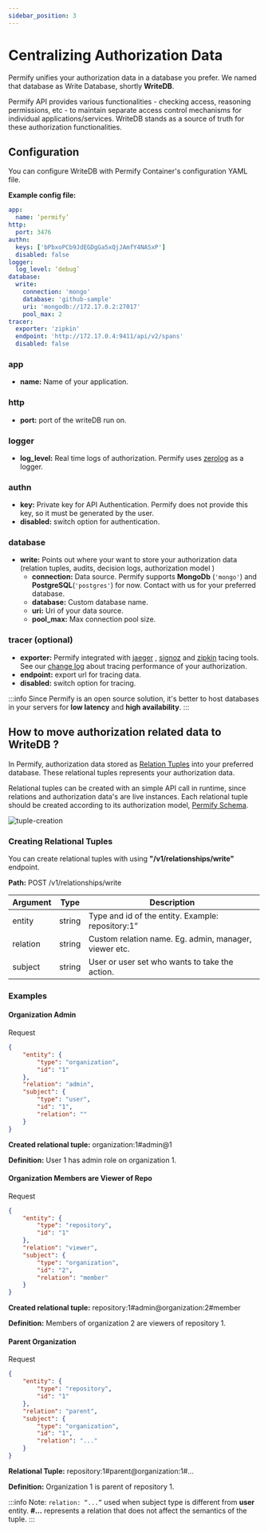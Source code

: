 ```yaml
---
sidebar_position: 3
---
```


# Centralizing Authorization Data

Permify unifies your authorization data in a database you prefer. We named that database as Write Database, shortly **WriteDB**.

Permify API provides various functionalities - checking access, reasoning permissions, etc - to maintain separate access control mechanisms for individual applications/services. WriteDB stands as a source of truth for these authorization functionalities.

## Configuration

You can configure WriteDB with Permify Container's configuration YAML file.  

**Example config file:**

```yaml
app: 
  name: ‘permify’ 
http:
  port: 3476
authn:
  keys: ['bPbxoPCb9JdEGDgGa5xQjJAmfY4NASxP']
  disabled: false
logger:
  log_level: ‘debug’
database:
  write:
    connection: 'mongo'
    database: 'github-sample'
    uri: 'mongodb://172.17.0.2:27017'
    pool_max: 2
tracer:
  exporter: 'zipkin'
  endpoint: 'http://172.17.0.4:9411/api/v2/spans'
  disabled: false

```
### **app**
* **name:** Name of your application.

### **http**
* **port:** port of the writeDB run on.

### **logger**
* **log_level:** Real time logs of authorization. Permify uses [zerolog] as a logger.

[zerolog]: https://github.com/rs/zerolog

### **authn**
* **key:** Private key for API Authentication. Permify does not provide this key, so it must be generated by the user.
* **disabled:** switch option for authentication.

### **database**
* **write:** Points out where your want to store your authorization data (relation tuples, audits, decision logs, authorization model )
    * **connection:** Data source. Permify supports **MongoDb** (`'mongo'`) and **PostgreSQL**(`'postgres'`) for now. Contact with us for your preferred database.
    * **database:** Custom database name.
    * **uri:** Uri of your data source.
    * **pool_max:** Max connection pool size.

### **tracer** (optional)
* **exporter:** Permify integrated with [jaeger] , [signoz] and [zipkin] tacing tools. See our [change log] about tracing performance of your authorization.
* **endpoint:** export url for tracing data.
* **disabled:** switch option for tracing.

[jaeger]: https://www.jaegertracing.io/
[zipkin]: https://zipkin.io/
[signoz]: https://signoz.io/
[change log]: https://www.permify.co/change-log/integration-with-tracing-tools-jaeger-signoz-and-zipkin

:::info
Since Permify is an open 
source solution, it's better to host databases in your servers for **low latency** and **high availability**.
:::

## How to move authorization related data to WriteDB ?

In Permify, authorization data stored as [Relation Tuples] into your preferred database. These relational tuples represents your authorization data.

[Relation Tuples]: /docs/relational-tuples

Relational tuples can be created with an simple API call in runtime, since relations and authorization data's are live instances. Each relational tuple should be created according to its authorization model, [Permify Schema]. 

[Permify Schema]: docs/getting-started/modeling

![tuple-creation](https://user-images.githubusercontent.com/34595361/186637488-30838a3b-849a-4859-ae4f-d664137bb6ba.png)

### Creating Relational Tuples

You can create relational tuples with using **"/v1/relationships/write"** endpoint.

**Path:** POST /v1/relationships/write

| Argument | Type |  Description |
|-------------------|---------|-------------|
| entity | string | Type and id of the entity. Example: repository:1”|
| relation | string |  Custom relation name. Eg. admin, manager, viewer etc. |
| subject | string |  User or user set who wants to take the action. |

### Examples 

#### **Organization Admin**

Request

```json
{
    "entity": {
        "type": "organization",
        "id": "1"
    },
    "relation": "admin",
    "subject": {
        "type": "user",
        "id": "1",
        "relation": ""
    }
}
```

**Created relational tuple:** organization:1#admin@1

**Definition:** User 1 has admin role on organization 1.

#### **Organization Members are Viewer of Repo** 

Request

```json
{
    "entity": {
        "type": "repository",
        "id": "1"
    },
    "relation": "viewer",
    "subject": {
        "type": "organization",
        "id": "2",
        "relation": "member"
    }
}
```

**Created relational tuple:** repository:1#admin@organization:2#member

**Definition:** Members of organization 2 are viewers of repository 1.

#### **Parent Organization**

Request

```json
{
    "entity": {
        "type": "repository",
        "id": "1"
    },
    "relation": "parent",
    "subject": {
        "type": "organization",
        "id": "1",
        "relation": "..."
    }
}
```

**Relational Tuple:** repository:1#parent@organization:1#…

**Definition:** Organization 1 is parent of repository 1.

:::info
Note: `relation: “...”` used when subject type is different from **user** entity. **#…** represents a relation that does not affect the semantics of the tuple.
:::
